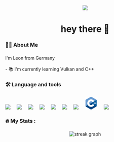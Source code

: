 <div align="center">
  <img src="https://visitor-badge.laobi.icu/badge?page_id=sin-tex.sin-tex&"  />
</div>

###

<h1 align="center">hey there 👋</h1>

###

<h3 align="left">👩‍💻  About Me</h3>

###

<p align="left">I'm Leon from Germany<br><br>- 📚 I'm currently learning Vulkan and C++</p>

###

<h3 align="left">🛠 Language and tools</h3>

###

<div align="left">
  <img src="https://cdn.jsdelivr.net/gh/devicons/devicon/icons/java/java-original.svg" height="40"/>
  <img width="12"/>
  <img src="https://cdn.jsdelivr.net/gh/devicons/devicon/icons/typescript/typescript-original.svg" height="40"/>
  <img width="12"/>
  <img src="https://cdn.jsdelivr.net/gh/devicons/devicon/icons/spring/spring-original.svg" height="40"/>
  <img width="12"/>
  <img src="https://cdn.jsdelivr.net/gh/devicons/devicon/icons/nextjs/nextjs-original.svg" height="40"/>
  <img width="12"/>
  <img src="https://cdn.simpleicons.org/tailwindcss/06B6D4" height="40"/>
  <img width="12"/>
  <img src="https://github.com/user-attachments/assets/e4bd419a-2a4a-459a-ba9a-d3324e693c4d" height="40"/>
  <img width="12"/>
  <img src="https://cdn.simpleicons.org/opengl/5586A" height="40"/>
  <img width="12"/>
  <img src="https://raw.githubusercontent.com/devicons/devicon/master/icons/cplusplus/cplusplus-original.svg" height="40"/>
  <img width="12"/>
  <img src="https://cdn.simpleicons.org/vulkan/A41E22" height="40"/>
</div>

###

<h3 align="left">🔥   My Stats :</h3>

###

<div align="center">
  <img src="https://streak-stats.demolab.com?user=sin-tex&locale=en&mode=daily&theme=dark&hide_border=false&border_radius=5&order=3" height="220" alt="streak graph"  />
</div>

###
